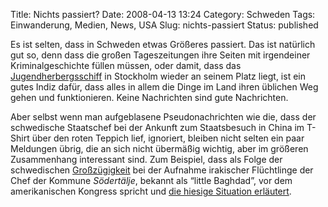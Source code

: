 Title: Nichts passiert?
Date: 2008-04-13 13:24
Category: Schweden
Tags: Einwanderung, Medien, News, USA
Slug: nichts-passiert
Status: published

Es ist selten, dass in Schweden etwas Größeres passiert. Das ist
natürlich gut so, denn dass die großen Tageszeitungen ihre Seiten mit
irgendeiner Kriminalgeschichte füllen müssen, oder damit, dass das
[Jugendherbergsschiff](http://de.wikipedia.org/wiki/Af_Chapman) in
Stockholm wieder an seinem Platz liegt, ist ein gutes Indiz dafür, dass
alles in allem die Dinge im Land ihren üblichen Weg gehen und
funktionieren. Keine Nachrichten sind gute Nachrichten.

Aber selbst wenn man aufgeblasene Pseudonachrichten wie die, dass der
schwedische Staatschef bei der Ankunft zum Staatsbesuch in China im
T-Shirt über den roten Teppich lief, ignoriert, bleiben nicht selten ein
paar Meldungen übrig, die an sich nicht übermäßig wichtig, aber im
größeren Zusammenhang interessant sind. Zum Beispiel, dass als Folge der
schwedischen
[Großzügigkeit](http://www.fiket.de/2008/02/18/fluechtlingsvertrag-mit-dem-irak/)
bei der Aufnahme irakischer Flüchtlinge der Chef der Kommune
*Södertälje*, bekannt als “little Baghdad”, vor dem amerikanischen
Kongress spricht und [die hiesige Situation
erläutert](http://www.sr.se/cgi-bin/international/nyhetssidor/artikel.asp?nyheter=1&programid=2108&Artikel=2007626).

